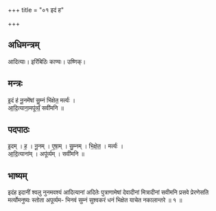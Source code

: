 +++
title = "०१ इदं ह"

+++
## अधिमन्त्रम्
आदित्याः। इरिंबिठिः काण्वः। उष्णिक्।

## मन्त्रः
इ॒दं ह॑ नू॒नमे॑षां सु॒म्नं भि॑क्षेत॒ मर्त्यः॑ ।  
आ॒दि॒त्याना॒मपू॑र्व्यं॒ सवी॑मनि ॥

## पदपाठः
इ॒दम् । ह॒ । नू॒नम् । ए॒षा॒म् । सु॒म्नम् । भि॒क्षे॒त॒ । मर्त्यः॑ ।  
आ॒दि॒त्याना॑म् । अपू॑र्व्यम् । सवी॑मनि ॥

## भाष्यम्
इदंह इदानीं श्वलु नुनमवश्यं आदित्यानां अदितेः पुत्राणामेषां देवादीनां मित्रादीनां सवीमनि प्रसवे प्रेरणेसति मर्त्योमनुष्यः स्तोता अपूर्व्यम- भिनवं सुम्नं सुश्वकरं धनं भिक्षेत याचेत नकालान्तरे ॥ १ ॥